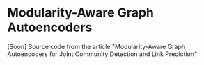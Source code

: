 # Modularity-Aware Graph Autoencoders

[Soon] Source code from the article "Modularity-Aware Graph Autoencoders for Joint Community Detection and Link Prediction"
